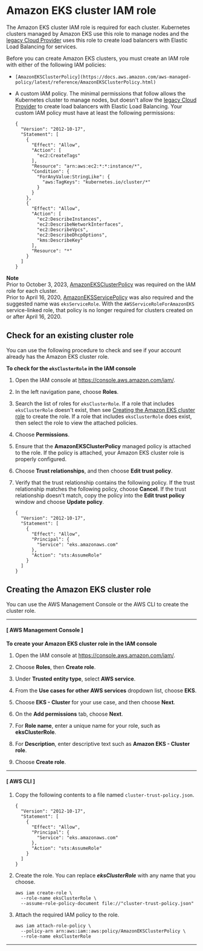# Amazon EKS cluster IAM role<a name="service_IAM_role"></a>

The Amazon EKS cluster IAM role is required for each cluster\. Kubernetes clusters managed by Amazon EKS use this role to manage nodes and the [legacy Cloud Provider](https://kubernetes-sigs.github.io/aws-load-balancer-controller/v2.7/guide/service/annotations/#legacy-cloud-provider) uses this role to create load balancers with Elastic Load Balancing for services\.

Before you can create Amazon EKS clusters, you must create an IAM role with either of the following IAM policies:
+ `[AmazonEKSClusterPolicy](https://docs.aws.amazon.com/aws-managed-policy/latest/reference/AmazonEKSClusterPolicy.html)`
+ A custom IAM policy\. The minimal permissions that follow allows the Kubernetes cluster to manage nodes, but doesn't allow the [legacy Cloud Provider](https://kubernetes-sigs.github.io/aws-load-balancer-controller/v2.7/guide/service/annotations/#legacy-cloud-provider) to create load balancers with Elastic Load Balancing\. Your custom IAM policy must have at least the following permissions:

  ```
  {
    "Version": "2012-10-17",
    "Statement": [
      {
        "Effect": "Allow",
        "Action": [
          "ec2:CreateTags"
        ],
        "Resource": "arn:aws:ec2:*:*:instance/*",
        "Condition": {
          "ForAnyValue:StringLike": {
            "aws:TagKeys": "kubernetes.io/cluster/*"
          }
        }
      },
      {
        "Effect": "Allow",
        "Action": [
          "ec2:DescribeInstances",
          "ec2:DescribeNetworkInterfaces",
          "ec2:DescribeVpcs",
          "ec2:DescribeDhcpOptions",
          "kms:DescribeKey"
        ],
        "Resource": "*"
      }
    ]
  }
  ```

**Note**  
Prior to October 3, 2023, [AmazonEKSClusterPolicy](https://docs.aws.amazon.com/aws-managed-policy/latest/reference/AmazonEKSClusterPolicy.html) was required on the IAM role for each cluster\.  
Prior to April 16, 2020, [AmazonEKSServicePolicy](https://docs.aws.amazon.com/aws-managed-policy/latest/reference/AmazonEKSServicePolicy.html) was also required and the suggested name was `eksServiceRole`\. With the `AWSServiceRoleForAmazonEKS` service\-linked role, that policy is no longer required for clusters created on or after April 16, 2020\.

## Check for an existing cluster role<a name="check-service-role"></a>

You can use the following procedure to check and see if your account already has the Amazon EKS cluster role\.

**To check for the `eksClusterRole` in the IAM console**

1. Open the IAM console at [https://console\.aws\.amazon\.com/iam/](https://console.aws.amazon.com/iam/)\.

1. In the left navigation pane, choose **Roles**\. 

1. Search the list of roles for `eksClusterRole`\. If a role that includes `eksClusterRole` doesn't exist, then see [Creating the Amazon EKS cluster role](#create-service-role) to create the role\. If a role that includes `eksClusterRole` does exist, then select the role to view the attached policies\.

1. Choose **Permissions**\.

1. Ensure that the **AmazonEKSClusterPolicy** managed policy is attached to the role\. If the policy is attached, your Amazon EKS cluster role is properly configured\.

1. Choose **Trust relationships**, and then choose **Edit trust policy**\.

1. Verify that the trust relationship contains the following policy\. If the trust relationship matches the following policy, choose **Cancel**\. If the trust relationship doesn't match, copy the policy into the **Edit trust policy** window and choose **Update policy**\. 

   ```
   {
     "Version": "2012-10-17",
     "Statement": [
       {
         "Effect": "Allow",
         "Principal": {
           "Service": "eks.amazonaws.com"
         },
         "Action": "sts:AssumeRole"
       }
     ]
   }
   ```

## Creating the Amazon EKS cluster role<a name="create-service-role"></a>

You can use the AWS Management Console or the AWS CLI to create the cluster role\.

------
#### [ AWS Management Console ]<a name="create-cluster-role-console"></a>

**To create your Amazon EKS cluster role in the IAM console**

1. Open the IAM console at [https://console\.aws\.amazon\.com/iam/](https://console.aws.amazon.com/iam/)\.

1. Choose **Roles**, then **Create role**\.

1. Under **Trusted entity type**, select **AWS service**\.

1. From the **Use cases for other AWS services** dropdown list, choose **EKS**\.

1. Choose **EKS \- Cluster** for your use case, and then choose **Next**\.

1. On the **Add permissions** tab, choose **Next**\.

1. For **Role name**, enter a unique name for your role, such as **eksClusterRole**\.

1. For **Description**, enter descriptive text such as **Amazon EKS \- Cluster role**\.

1. Choose **Create role**\.

------
#### [ AWS CLI ]

1. Copy the following contents to a file named `cluster-trust-policy.json`\. 

   ```
   {
     "Version": "2012-10-17",
     "Statement": [
       {
         "Effect": "Allow",
         "Principal": {
           "Service": "eks.amazonaws.com"
         },
         "Action": "sts:AssumeRole"
       }
     ]
   }
   ```

1. Create the role\. You can replace ***eksClusterRole*** with any name that you choose\.

   ```
   aws iam create-role \
     --role-name eksClusterRole \
     --assume-role-policy-document file://"cluster-trust-policy.json"
   ```

1. Attach the required IAM policy to the role\.

   ```
   aws iam attach-role-policy \
     --policy-arn arn:aws:iam::aws:policy/AmazonEKSClusterPolicy \
     --role-name eksClusterRole
   ```

------